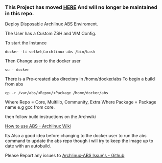 ### This Project has moved [HERE][3] And will no longer be maintained in this repo.


Deploy Disposable Archlinux ABS Enviroment.

The User has a Custom ZSH and VIM Config.

To start the Instance

```
docker -ti setkeh/archlinux-abs /bin/bash
```

Then Change user to the docker user

```
su - docker
```

There is a Pre-created abs directory in /home/docker/abs
To begin a build from abs

```
cp -r /var/abs/<Repo>/<Package /home/docker/abs
```

Where Repo = Core, Multilib, Community, Extra
Where Package = Package name e.g gcc from core.

then follow build instructions on the Archwiki

[How to use ABS - Archlinux Wiki][1]

Its Also a good idea before changing to the docker user to run the abs command to update the abs repo though i will try to keep the image up to date with an autobuild.

Please Report any issues to [Archlinux-ABS Issue's - Github][2]


  [1]: https://wiki.archlinux.org/index.php/Arch_Build_System#How_to_use_ABS
  [2]: https://github.com/setkeh/Archlinux-Abs-Docker/issues
  [3]: https://github.com/setkeh/containers/
